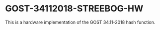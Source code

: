 # GOST-34112018-STREEBOG-HW

This is a hardware implementation of the GOST 34.11-2018 hash function.
